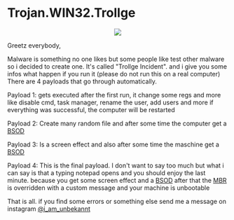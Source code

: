 # Trojan.WIN32.Trollge

<p align="center">
  <img src="https://cdn.discordapp.com/attachments/808620387390324746/992774610640703498/1.png">
</p>

Greetz everybody,

Malware is something no one likes but some people like test other malware so i decided to create one.
It's called "Trollge Incident". and i give you some infos what happen if you run it (please do not run this on a real computer)
There are 4 payloads that go through automatically.

Payload 1:
  gets executed after the first run, it change some regs and more like disable cmd, task manager, rename the user, add users and more
  if everything was successful, the computer will be restarted
  
Payload 2:
  Create many random file and after some time the computer get a [BSOD](https://de.wikipedia.org/wiki/Bluescreen_(Windows))
  
Payload 3:
  Is a screen effect and also after some time the maschine get a [BSOD](https://de.wikipedia.org/wiki/Bluescreen_(Windows))
  
Payload 4:
  This is the final payload. I don't want to say too much but what i can say is that a typing notepad opens and you should enjoy the last minute. 
  because you get some screen effect and a [BSOD](https://de.wikipedia.org/wiki/Bluescreen_(Windows)) after that the [MBR](https://de.wikipedia.org/wiki/Master_Boot_Record) is overridden with a custom message and your machine is unbootable
  
That is all. if you find some errors or something else send me a message on instagram [@i_am_unbekannt](https://instagram.com/i_am_unbekannt)
